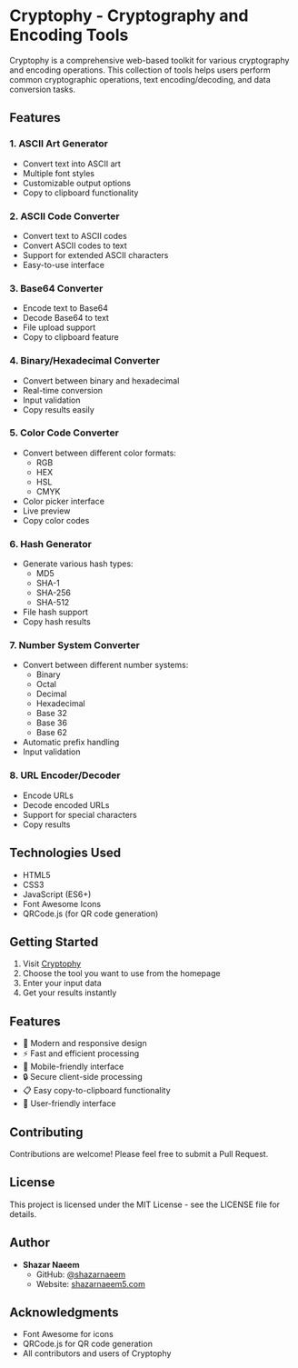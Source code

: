 ﻿# Cryptophy - Cryptography and Encoding Tools

Cryptophy is a comprehensive web-based toolkit for various cryptography and encoding operations. This collection of tools helps users perform common cryptographic operations, text encoding/decoding, and data conversion tasks.

## Features

### 1. ASCII Art Generator
- Convert text into ASCII art
- Multiple font styles
- Customizable output options
- Copy to clipboard functionality

### 2. ASCII Code Converter
- Convert text to ASCII codes
- Convert ASCII codes to text
- Support for extended ASCII characters
- Easy-to-use interface

### 3. Base64 Converter
- Encode text to Base64
- Decode Base64 to text
- File upload support
- Copy to clipboard feature

### 4. Binary/Hexadecimal Converter
- Convert between binary and hexadecimal
- Real-time conversion
- Input validation
- Copy results easily

### 5. Color Code Converter
- Convert between different color formats:
  - RGB
  - HEX
  - HSL
  - CMYK
- Color picker interface
- Live preview
- Copy color codes

### 6. Hash Generator
- Generate various hash types:
  - MD5
  - SHA-1
  - SHA-256
  - SHA-512
- File hash support
- Copy hash results

### 7. Number System Converter
- Convert between different number systems:
  - Binary
  - Octal
  - Decimal
  - Hexadecimal
  - Base 32
  - Base 36
  - Base 62
- Automatic prefix handling
- Input validation

### 8. URL Encoder/Decoder
- Encode URLs
- Decode encoded URLs
- Support for special characters
- Copy results

## Technologies Used

- HTML5
- CSS3
- JavaScript (ES6+)
- Font Awesome Icons
- QRCode.js (for QR code generation)

## Getting Started

1. Visit [Cryptophy](cryptophy.netlify.app)
2. Choose the tool you want to use from the homepage
3. Enter your input data
4. Get your results instantly

## Features

- 🎨 Modern and responsive design
- ⚡ Fast and efficient processing
- 📱 Mobile-friendly interface
- 🔒 Secure client-side processing
- 📋 Easy copy-to-clipboard functionality
- 🎯 User-friendly interface

## Contributing

Contributions are welcome! Please feel free to submit a Pull Request.

## License

This project is licensed under the MIT License - see the LICENSE file for details.

## Author

- **Shazar Naeem**
  - GitHub: [@shazarnaeem](https://github.com/shazarnaeem)
  - Website: [shazarnaeem5.com](https://shazarnaeem5.com)

## Acknowledgments

- Font Awesome for icons
- QRCode.js for QR code generation
- All contributors and users of Cryptophy
